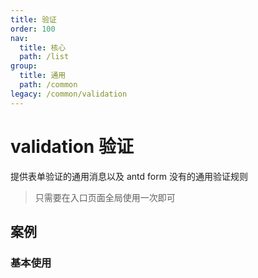 ```yaml
---
title: 验证
order: 100
nav:
  title: 核心
  path: /list
group:
  title: 通用
  path: /common
legacy: /common/validation
---
```


# validation 验证

提供表单验证的通用消息以及 antd form 没有的通用验证规则

> 只需要在入口页面全局使用一次即可

## 案例

### 基本使用

<code src="./validation/demo/demo1.tsx" />
